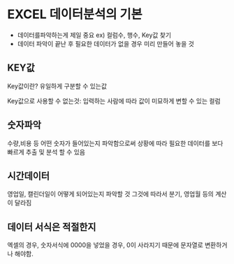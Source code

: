 # EXCEL 데이터분석의 기본
- 데이터를파악하는게 제일 중요 ex) 컬럼수, 행수, Key값 찾기
- 데이터 파악이 끝난 후 필요한 데이터가 없을 경우 미리 만들어 놓을 것

## KEY값
Key값이란? 유일하게 구분할 수 있는값

Key값으로 사용할 수 없는것: 입력하는 사람에 따라 값이 미묘하게 변할 수 있는 컬럼

## 숫자파악
수량,비용 등 어떤 숫자가 들어있는지 파악함으로써 상황에 따라 필요한 데이터를 보다 빠르게 추출 및 분석 할 수 있음

## 시간데이터
영업일, 캘린더일이 어떻게 되어있는지 파악할 것 
그것에 따라서 분기, 영업월 등의 계산이 달라짐

## 데이터 서식은 적절한지
엑셀의 경우, 숫자서식에 0000을 넣었을 경우, 0이 사라지기 때문에 문자열로 변환하거나 해야함.